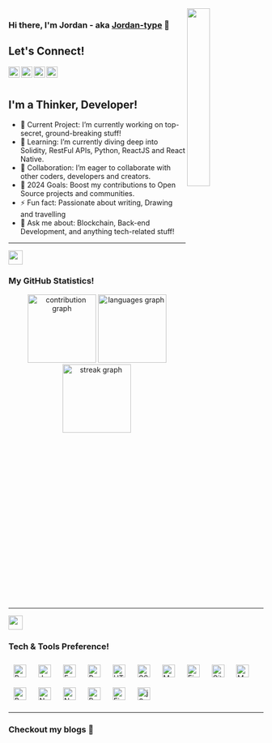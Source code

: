 <img align="right" src="https://user-images.githubusercontent.com/22797857/90096358-dba16400-dd54-11ea-8e44-e181ada72661.gif" width="30%" />

### Hi there, I'm Jordan - aka [Jordan-type](https://jordanmuthemba-com.vercel.app/) 👋

## Let's Connect! 

<a href="https://www.linkedin.com/in/jordan-muthemba/">
<img align="left" alt="LinkedIn | Jordan" width="22px" src="https://cdn.jsdelivr.net/npm/simple-icons@v3/icons/linkedin.svg" style="color: #0A66C2;"/>
</a>
<a href="https://www.instagram.com/jordan_type/">
<img align="left" alt="Instagram | Jordan" width="22px" src="https://cdn.jsdelivr.net/npm/simple-icons@v3/icons/instagram.svg" style="color: #E4405F;"/>
</a>
<a href="https://www.facebook.com/jordantypeizo.type/">
<img align="left" alt="Facebook | Jordan" width="22px" src="https://cdn.jsdelivr.net/npm/simple-icons@v3/icons/facebook.svg" style="color: #4267B2;"/>
</a>
<a href="https://twitter.com/type_jordan/">
<img align="left" alt="Twitter | Jordan" width="22px" src="https://cdn.jsdelivr.net/npm/simple-icons@v3/icons/twitter.svg" style="color: #1DA1F2;"/>
</a>

<br/><br/>

## I'm a Thinker, Developer!

- 🔭 Current Project: I’m currently working on top-secret, ground-breaking stuff!
- 🌱 Learning: I’m currently diving deep into Solidity, RestFul APIs, Python, ReactJS and React Native.
- 👯 Collaboration: I’m eager to collaborate with other coders, developers and creators.
- 🥅 2024 Goals: Boost my contributions to Open Source projects and communities.
- ⚡ Fun fact: Passionate about writing, Drawing and travelling
- 💬 Ask me about: Blockchain, Back-end Development, and anything tech-related stuff!

---
<img src="https://emojis.slackmojis.com/emojis/images/1471045852/841/hero.gif?1471045852" align="center" width="28" />

### My GitHub Statistics!
<p align="center">
 <img align=""  src="https://github-readme-stats.vercel.app/api?username=Jordan-type&show_icons=true&title_color=fff&icon_color=79ff97&text_color=9f9f9f&bg_color=151515" height="135" alt="contribution graph" />
 <img align=""  src="https://github-readme-stats.vercel.app/api/top-langs?username=Jordan-type&locale=en&hide_title=false&layout=compact&card_width=320&langs_count=5&theme=dracula&hide_border=false" height="135" alt="languages graph"  />
 <img align=""  src = "https://github-readme-streak-stats.herokuapp.com/?user=Jordan-type&" height="135" alt="streak graph" />
</p>
<!-- Clearfix to ensure the next section does not overlap -->
<div style="clear: both;"></div>

---
<img src="https://emojis.slackmojis.com/emojis/images/1471045839/793/computerrage.gif?1471045839" align="center" width="28" />

### Tech & Tools Preference!

<div align="left">
 <img style="margin: 10px" src="https://profilinator.rishav.dev/skills-assets/python-original.svg" alt="Python" height="25" />
 <img style="margin: 10px" src="https://profilinator.rishav.dev/skills-assets/javascript-original.svg" alt="JavaScript" height="25" />
 <img style="margin: 10px" src="https://profilinator.rishav.dev/skills-assets/express-original-wordmark.svg" alt="Express.js" height="25" />
 <img style="margin: 10px" src="https://profilinator.rishav.dev/skills-assets/react-original-wordmark.svg" alt="React" height="25" />
 <img style="margin: 10px" src="https://profilinator.rishav.dev/skills-assets/html5-original-wordmark.svg" alt="HTML5" height="25" />
 <img style="margin: 10px" src="https://profilinator.rishav.dev/skills-assets/css3-original-wordmark.svg" alt="CSS3" height="25" />
 <img style="margin: 10px" src="https://profilinator.rishav.dev/skills-assets/mongodb-original-wordmark.svg" alt="MongoDB" height="25" />
 <img style="margin: 10px" src="https://profilinator.rishav.dev/skills-assets/figma-icon.svg" alt="Figma" height="25" />
 <img style="margin: 10px" src="https://profilinator.rishav.dev/skills-assets/git-scm-icon.svg" alt="Git" height="25" />
 <img style="margin: 10px" src="https://profilinator.rishav.dev/skills-assets/mysql-original-wordmark.svg" alt="MySQL" height="25" />
 <img style="margin: 10px" src="https://profilinator.rishav.dev/skills-assets/bootstrap-plain.svg" alt="Bootstrap" height="25" />
 <img style="margin: 10px" src="https://profilinator.rishav.dev/skills-assets/nodejs-original-wordmark.svg" alt="Node.js" height="25" />
 <img style="margin: 10px" src="https://profilinator.rishav.dev/skills-assets/nginx-original.svg" alt="Nginx" height="25" />
 <img style="margin: 10px" src="https://profilinator.rishav.dev/skills-assets/gnu_bash-icon.svg" alt="Bash" height="25" />
 <img style="margin: 10px" src="https://profilinator.rishav.dev/skills-assets/firebase.png" alt="Firebase" height="25" />
 <img style="margin: 10px" src="https://profilinator.rishav.dev/skills-assets/jquery.png" alt="jQuery" height="25" />  
</div> 

---
### Checkout my blogs :loudspeaker:

